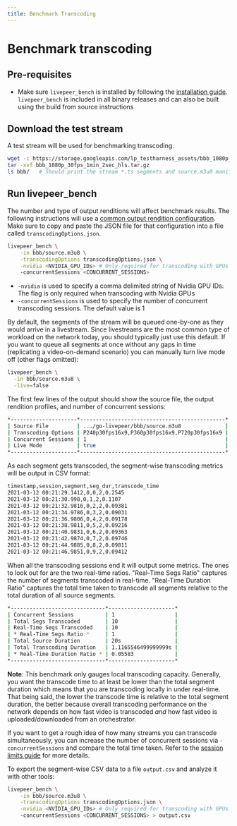 ```yaml
---
title: Benchmark Transcoding
---
```


# Benchmark transcoding

## Pre-requisites

- Make sure `livepeer_bench` is installed by following the
  [installation guide](/installation/install-livepeer/overview). `livepeer_bench` is
  included in all binary releases and can also be built using the build from
  source instructions

## Download the test stream

A test stream will be used for benchmarking transcoding.

```bash
wget -c https://storage.googleapis.com/lp_testharness_assets/bbb_1080p_30fps_1min_2sec_hls.tar.gz
tar -xvf bbb_1080p_30fps_1min_2sec_hls.tar.gz
ls bbb/   # Should print the stream *.ts segments and source.m3u8 manifest
```

## Run livepeer_bench

The number and type of output renditions will affect benchmark results. The
following instructions will use a
[common output rendition configuration](https://github.com/livepeer/go-livepeer/blob/master/cmd/livepeer_bench/transcodingOptions.json).
Make sure to copy and paste the JSON file for that configuration into a file
called `transcodingOptions.json`.

```bash
livepeer_bench \
    -in bbb/source.m3u8 \
    -transcodingOptions transcodingOptions.json \
    -nvidia <NVIDIA_GPU_IDs> # Only required for transcoding with GPUs
    -concurrentSessions <CONCURRENT_SESSIONS>
```

- `-nvidia` is used to specify a comma delimited string of Nvidia GPU IDs. The
  flag is only required when transcoding with Nvidia GPUs
- `-concurrentSessions` is used to specify the number of concurrent transcoding
  sessions. The default value is 1

By default, the segments of the stream will be queued one-by-one as they would
arrive in a livestream. Since livestreams are the most common type of workload
on the network today, you should typically just use this default. If you want to
queue all segments at once without any gaps in time (replicating a
video-on-demand scenario) you can manually turn live mode off (other flags
omitted):

```bash
livepeer_bench \
  -in bbb/source.m3u8 \
  -live=false
```

The first few lines of the output should show the source file, the output
rendition profiles, and number of concurrent sessions:

```bash
*---------------------*----------------------------------------------*
| Source File         | .../go-livepeer/bbb/source.m3u8              |
| Transcoding Options | P240p30fps16x9,P360p30fps16x9,P720p30fps16x9 |
| Concurrent Sessions | 1                                            |
| Live Mode           | true                                         |
*---------------------*----------------------------------------------*
```

As each segment gets transcoded, the segment-wise transcoding metrics will be
output in CSV format:

```bash
timestamp,session,segment,seg_dur,transcode_time
2021-03-12 00:21:29.1412,0,0,2,0.2545
2021-03-12 00:21:30.998,0,1,2,0.1107
2021-03-12 00:21:32.9816,0,2,2,0.09381
2021-03-12 00:21:34.9786,0,3,2,0.09031
2021-03-12 00:21:36.9806,0,4,2,0.09178
2021-03-12 00:21:38.9811,0,5,2,0.09216
2021-03-12 00:21:40.9831,0,6,2,0.09363
2021-03-12 00:21:42.9874,0,7,2,0.09746
2021-03-12 00:21:44.9885,0,8,2,0.09811
2021-03-12 00:21:46.9851,0,9,2,0.09412
```

When all the transcoding sessions end it will output some metrics. The ones to
look out for are the two real-time ratios. "Real-Time Segs Ratio" captures the
number of segments transcoded in real-time. "Real-Time Duration Ratio" captures
the total time taken to transcode all segments relative to the total duration of
all source segments.

```bash
*------------------------------*---------------------*
| Concurrent Sessions          | 1                   |
| Total Segs Transcoded        | 10                  |
| Real-Time Segs Transcoded    | 10                  |
| * Real-Time Segs Ratio *     | 1                   |
| Total Source Duration        | 20s                 |
| Total Transcoding Duration   | 1.1165546499999999s |
| * Real-Time Duration Ratio * | 0.05583             |
*------------------------------*---------------------*
```

**Note**: This benchmark only gauges local transcoding capacity. Generally, you
want the transcode time to at least be lower than the total segment duration
which means that you are transcoding locally in under real-time. That being
said, the lower the transcode time is relative to the total segment duration,
the better because overall transcoding performance on the network depends on how
fast video is transcoded _and_ how fast video is uploaded/downloaded from an
orchestrator.

If you want to get a rough idea of how many streams you can transcode
simultaneously, you can increase the number of concurrent sessions via
`-concurrentSessions` and compare the total time taken. Refer to the
[session limits guide](/video-miners/how-to-guides/session-limits) for more
details.

To export the segment-wise CSV data to a file `output.csv` and analyze it with
other tools:

```bash
livepeer_bench \
    -in bbb/source.m3u8 \
    -transcodingOptions transcodingOptions.json \
    -nvidia <NVIDIA_GPU_IDs> # Only required for transcoding with GPUs
    -concurrentSessions <CONCURRENT_SESSIONS> > output.csv
```

